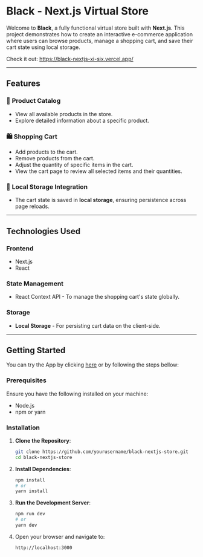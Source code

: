 # Black - Next.js Virtual Store

Welcome to **Black**, a fully functional virtual store built with **Next.js**. This project demonstrates how to create an interactive e-commerce application where users can browse products, manage a shopping cart, and save their cart state using local storage.

Check it out: https://black-nextjs-xi-six.vercel.app/

---

## Features

### 🛒 **Product Catalog**
- View all available products in the store.
- Explore detailed information about a specific product.

### 🛍️ **Shopping Cart**
- Add products to the cart.
- Remove products from the cart.
- Adjust the quantity of specific items in the cart.
- View the cart page to review all selected items and their quantities.

### 💾 **Local Storage Integration**
- The cart state is saved in **local storage**, ensuring persistence across page reloads.

---

## Technologies Used

### Frontend
- Next.js
- React


### State Management
- React Context API - To manage the shopping cart's state globally.

### Storage
- **Local Storage** - For persisting cart data on the client-side.

---

## Getting Started

You can try the App by clicking [here](https://black-nextjs-xi-six.vercel.app/) or by following the steps bellow:

### Prerequisites
Ensure you have the following installed on your machine:
- Node.js
- npm or yarn

### Installation

1. **Clone the Repository**:
    ```bash
    git clone https://github.com/yourusername/black-nextjs-store.git
    cd black-nextjs-store
    ```

2. **Install Dependencies**:
    ```bash
    npm install
    # or
    yarn install
    ```

3. **Run the Development Server**:
    ```bash
    npm run dev
    # or
    yarn dev
    ```

4. Open your browser and navigate to:
    ```
    http://localhost:3000
    ```


